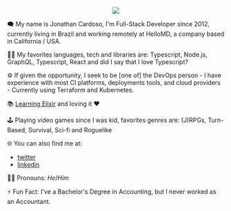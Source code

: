 <p align="center"><img src="https://i.imgur.com/DkqE6y7.png" /></p>


🗨 My name is Jonathan Cardoso, I'm Full-Stack Developer since 2012, currently living in Brazil and working remotely at HelloMD, a company based in California / USA.

👨‍💻 My favorites languages, tech and libraries are: Typescript, Node.js, GraphQL, Typescript, React and did I say that I love Typescript?

⚙ If given the opportunity, I seek to be [one of] the DevOps person - I have experience with most CI platforms, deployments tools, and cloud providers - Currently using Terraform and Kubernetes.

📚 [Learning Elixir](https://github.com/JCMais/learning/tree/master/elixir) and loving it ❤

🕹 Playing video games since I was kid, favorites genres are: (J)RPGs, Turn-Based, Survival, Sci-fi and Roguelike

🌐 You can also find me at:
  - [twitter](https://twitter.com/_jonathancardos)
  - [linkedin](https://www.linkedin.com/in/jonathancardoso/)

🙋‍♂️ Pronouns: _He_/_Him_

⚡ Fun Fact: I've a Bachelor's Degree in Accounting, but I never worked as an Accountant.
